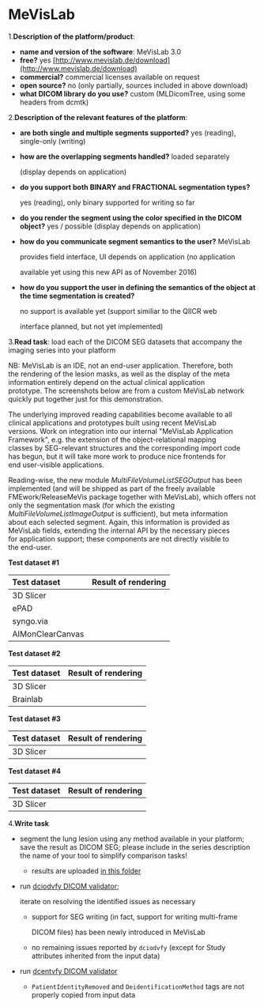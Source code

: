 # MeVisLab

1.**Description of the platform/product**:

* **name and version of the software**: MeVisLab 3.0
* **free?** yes [http://www.mevislab.de/download](http://www.mevislab.de/download)
* **commercial?** commercial licenses available on request
* **open source?** no \(only partially, sources included in above download\)
* **what DICOM library do you use?** custom \(MLDicomTree, using some headers from dcmtk\)

2.**Description of the relevant features of the platform**:

* **are both single and multiple segments supported?** yes \(reading\), single-only \(writing\)
* **how are the overlapping segments handled?** loaded separately 

  \(display depends on application\)

* **do you support both BINARY and FRACTIONAL segmentation types?**

  yes \(reading\), only binary supported for writing so far

* **do you render the segment using the color specified in the DICOM object?** yes / possible \(display depends on application\)
* **how do you communicate segment semantics to the user?** MeVisLab

  provides field interface, UI depends on application \(no application

  available yet using this new API as of November 2016\)

* **how do you support the user in defining the semantics of the object at the time segmentation is created?** 

  no support is available yet \(support similiar to the QIICR web

  interface planned, but not yet implemented\)

3.**Read task**: load each of the DICOM SEG datasets that accompany the imaging series into your platform

NB: MeVisLab is an IDE, not an end-user application.  Therefore, both  
the rendering of the lesion masks, as well as the display of the meta  
information entirely depend on the actual clinical application  
prototype. The screenshots below are from a custom MeVisLab network  
quickly put together just for this demonstration.

The underlying improved reading capabilities become available to all  
clinical applications and prototypes built using recent MeVisLab  
versions.  Work on integration into our internal "MeVisLab Application  
Framework", e.g. the extension of the object-relational mapping  
classes by SEG-relevant structures and the corresponding import code  
has begun, but it will take more work to produce nice frontends for  
end user-visible applications.

Reading-wise, the new module _MultiFileVolumeListSEGOutput_ has been  
implemented \(and will be shipped as part of the freely available  
FMEwork/ReleaseMeVis package together with MeVisLab\), which offers not  
only the segmentation mask \(for which the existing  
_MultiFileVolumeListImageOutput_ is sufficient\), but meta information  
about each selected segment.  Again, this information is provided as  
MeVisLab fields, extending the internal API by the necessary pieces  
for application support; these components are not directly visible to  
the end-user.

**Test dataset \#1**

| Test dataset | Result of rendering |
| :--- | :--- |
| 3D Slicer |   |
| ePAD |   |
| syngo.via |   |
| AIMonClearCanvas |   |

**Test dataset \#2**

| Test dataset | Result of rendering |
| :--- | :--- |
| 3D Slicer |   |
| Brainlab |   |

**Test dataset \#3**

| Test dataset | Result of rendering |
| :--- | :--- |
| 3D Slicer |   |

**Test dataset \#4**

| Test dataset | Result of rendering |
| :--- | :--- |
| 3D Slicer |   |

4.**Write task**

* segment the lung lesion using any method available in your platform; save the result as DICOM SEG; please include in the series description the name of your tool to simplify comparison tasks!
  * results are uploaded [in this folder](http://slicer.kitware.com/midas3/folder/4932)
* run [dciodvfy DICOM validator](http://www.dclunie.com/dicom3tools/dciodvfy.html); 

  iterate on resolving the identified issues as necessary

  * support for SEG writing \(in fact, support for writing multi-frame

    DICOM files\) has been newly introduced in MeVisLab

  * no remaining issues reported by `dciodvfy` \(except for Study attributes inherited from the input data\)

* run [dcentvfy DICOM validator](http://www.dclunie.com/dicom3tools/dcentvfy.html)
  * `PatientIdentityRemoved` and `DeidentificationMethod` tags are not properly copied from input data

